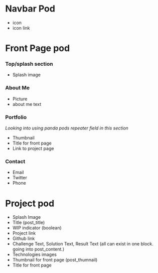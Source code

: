 # Navbar Pod
- icon
- icon link

# Front Page pod

### Top/splash section
- Splash image

### About Me
- Picture 
- about me text

### Portfolio
*Looking into using panda pods repeater field in this section*
- Thumbnail
- Title for front page
- Link to project page

### Contact
- Email
- Twitter
- Phone

# Project pod

- Splash Image
- Title (post_title)
- WIP indicator (boolean)
- Project link
- Github link
- Challenge Text, Solution Text, Result Text (all can exist in one block. going into post_content.)
- Technologies images
- Thumbnail for front page (post_thumnail)
- Title for front page
